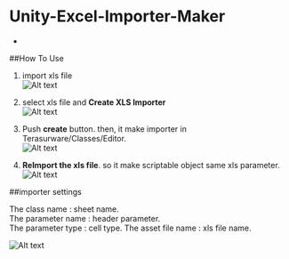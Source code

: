 Unity-Excel-Importer-Maker
==========================

-
##How To Use

1. import xls file  
![Alt text](https://github.com/tsubaki/Unity-Excel-Importer-Maker/blob/gh-pages/import%20excel.jpg?raw=true)


2. select xls file and **Create XLS Importer**  
![Alt text](https://github.com/tsubaki/Unity-Excel-Importer-Maker/blob/gh-pages/create%20xls%20importer.jpg?raw=true)

3. Push **create** button. then, it make importer in Terasurware/Classes/Editor.  
![Alt text](https://github.com/tsubaki/Unity-Excel-Importer-Maker/raw/gh-pages/push%20create%20button.jpg)

4. **ReImport the xls file**. so it make scriptable object same xls parameter.  
![Alt text](https://github.com/tsubaki/Unity-Excel-Importer-Maker/blob/gh-pages/scriptable%20object.jpg?raw=true)

##importer settings 

The class name : sheet name.  
The parameter name : header parameter.  
The parameter type : cell type. 
The asset file name : xls file name. 
  
![Alt text](https://github.com/tsubaki/Unity-Excel-Importer-Maker/blob/gh-pages/importer%20settings.jpg?raw=true)
